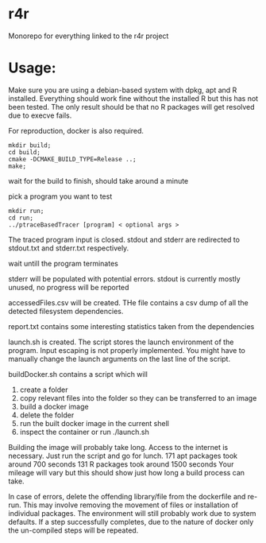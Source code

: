 # r4r
Monorepo for everything linked to the r4r project

# Usage:
Make sure you are using a debian-based system with dpkg, apt and R installed. 
Everything should work fine without the installed R but this has not been tested. The only result should be that no R packages will get resolved due to execve fails.

For reproduction, docker is also required.

```
mkdir build;
cd build;
cmake -DCMAKE_BUILD_TYPE=Release ..;
make;
```
wait for the build to finish, should take around a minute

pick a program you want to test
```
mkdir run;
cd run;
../ptraceBasedTracer [program] < optional args >
```
The traced program input is closed.
stdout and stderr are redirected to stdout.txt and stderr.txt respectively.

wait untill the program terminates

stderr will be populated with potential errors.
stdout is currently mostly unused, no progress will be reported

accessedFiles.csv will be created. THe file contains a csv dump of all the detected filesystem dependencies.
 
report.txt contains some interesting statistics taken from the dependencies

 launch.sh is created. The script stores the launch environment of the program.
Input escaping is not properly implemented. You might have to manually change the launch arguments on the last line of the script.

buildDocker.sh contains a script which will
1. create a folder
2. copy relevant files into the folder so they can be transferred to an image
3. build a docker image  
4. delete the folder
5. run the built docker image in the current shell
6. inspect the container or run ./launch.sh 

Building the image will probably take long. Access to the internet is necessary. Just run the script and go for lunch.
171 apt packages took around 700 seconds
131 R packages took around 1500 seconds
Your mileage will vary but this should show just how long a build process can take.

In case of errors, delete the offending library/file from the dockerfile and re-run. This may involve removing the movement of files or installation of individual packages. The environment will still probably work due to system defaults.
If a step successfully completes, due to the nature of docker only the un-compiled steps will be repeated.
